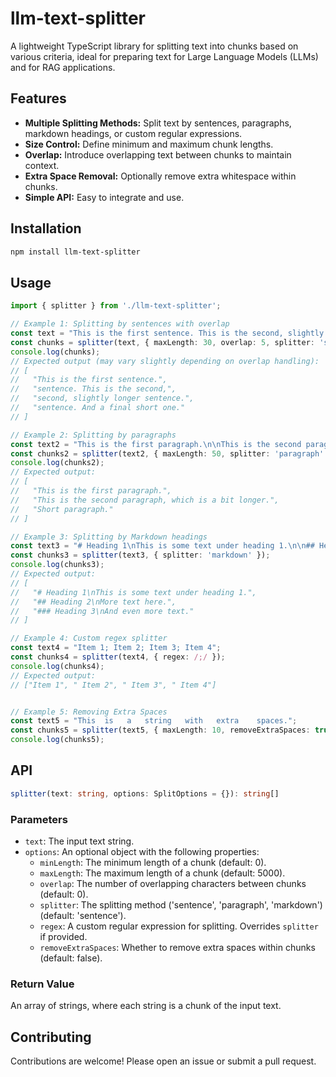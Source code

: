
# llm-text-splitter

A lightweight TypeScript library for splitting text into chunks based on various criteria, ideal for preparing text for Large Language Models (LLMs) and for RAG applications.

## Features

* **Multiple Splitting Methods:** Split text by sentences, paragraphs, markdown headings, or custom regular expressions.
* **Size Control:** Define minimum and maximum chunk lengths.
* **Overlap:**  Introduce overlapping text between chunks to maintain context.
* **Extra Space Removal:** Optionally remove extra whitespace within chunks.
* **Simple API:** Easy to integrate and use.

## Installation

```bash
npm install llm-text-splitter
```


## Usage

```typescript
import { splitter } from './llm-text-splitter';

// Example 1: Splitting by sentences with overlap
const text = "This is the first sentence. This is the second, slightly longer sentence. And a final short one.";
const chunks = splitter(text, { maxLength: 30, overlap: 5, splitter: 'sentence' });
console.log(chunks);
// Expected output (may vary slightly depending on overlap handling):
// [
//   "This is the first sentence.",
//   "sentence. This is the second,",
//   "second, slightly longer sentence.",
//   "sentence. And a final short one."
// ]

// Example 2: Splitting by paragraphs
const text2 = "This is the first paragraph.\n\nThis is the second paragraph, which is a bit longer.\n\nShort paragraph.";
const chunks2 = splitter(text2, { maxLength: 50, splitter: 'paragraph' });
console.log(chunks2);
// Expected output:
// [
//   "This is the first paragraph.",
//   "This is the second paragraph, which is a bit longer.",
//   "Short paragraph."
// ]

// Example 3: Splitting by Markdown headings
const text3 = "# Heading 1\nThis is some text under heading 1.\n\n## Heading 2\nMore text here.\n\n### Heading 3\nAnd even more text.";
const chunks3 = splitter(text3, { splitter: 'markdown' });
console.log(chunks3);
// Expected output:
// [
//   "# Heading 1\nThis is some text under heading 1.",
//   "## Heading 2\nMore text here.",
//   "### Heading 3\nAnd even more text."
// ]

// Example 4: Custom regex splitter
const text4 = "Item 1; Item 2; Item 3; Item 4";
const chunks4 = splitter(text4, { regex: /;/ });
console.log(chunks4);
// Expected output:
// ["Item 1", " Item 2", " Item 3", " Item 4"]


// Example 5: Removing Extra Spaces
const text5 = "This  is   a   string   with   extra    spaces.";
const chunks5 = splitter(text5, { maxLength: 10, removeExtraSpaces: true });
console.log(chunks5);
```

## API

```typescript
splitter(text: string, options: SplitOptions = {}): string[]
```

### Parameters

* `text`: The input text string.
* `options`: An optional object with the following properties:
    * `minLength`: The minimum length of a chunk (default: 0).
    * `maxLength`: The maximum length of a chunk (default: 5000).
    * `overlap`: The number of overlapping characters between chunks (default: 0).
    * `splitter`: The splitting method ('sentence', 'paragraph', 'markdown') (default: 'sentence').
    * `regex`: A custom regular expression for splitting.  Overrides `splitter` if provided.
    * `removeExtraSpaces`: Whether to remove extra spaces within chunks (default: false).


### Return Value

An array of strings, where each string is a chunk of the input text.


## Contributing

Contributions are welcome!  Please open an issue or submit a pull request.


